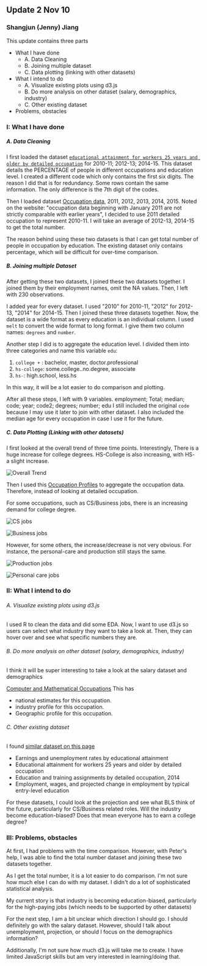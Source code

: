 ## Update 2 Nov 10

### Shangjun (Jenny) Jiang

This update contains three parts
- What I have done
	- A. Data Cleaning
	- B. Joining multiple dataset
	- C. Data plotting (linking with other datasets)
- What I intend to do
	- A. Visualize existing plots using d3.js
	- B. Do more analysis on other dataset (salary, demographics, industry)
	- C. Other existing dataset
- Problems, obstacles

### I: What I have done

##### A. Data Cleaning

I first loaded the dataset [`educational attainment for workers 25 years and older by detailed occupation`]((https://www.bls.gov/emp/ep_table_111.htm)) for 2010-11; 2012-13; 2014-15. This dataset details the PERCENTAGE of people in different occupations and education level.
I created a different code which only contains the first six digits. The reason I did that is for redundancy. Some rows contain the same information. The only difference is the 7th digit of the codes. 

Then I loaded dataset [Occupation data](https://www.bls.gov/cps/demographics.htm), 2011, 2012, 2013, 2014, 2015. Noted on the website: "occupation data beginning with January 2011 are not strictly comparable with earlier years", I decided to use 2011 detailed occupation to represent 2010-11. I will take an average of 2012-13, 2014-15 to get the total number.

The reason behind using these two datasets is that I can get total number of people in occupation by education. The existing dataset only contains percentage, which will be difficult for over-time comparison.

##### B. Joining multiple Dataset

After getting these two datasets, I joined these two datasets together. I joined them by their employment names, omit the NA values. Then, I left with 230 observations.

I added year for every dataset. I used "2010" for 2010-11, "2012" for 2012-13, "2014" for 2014-15.
Then I joined these three datasets together. Now, the dataset is a wide format as every education is an individual column. I used `melt` to convert the wide format to long format. I give them two column names: `degrees` and `number`. 

Another step I did is to aggregate the education level. I divided them into three categories and name this variable `edu`:
1. `college +` : bachelor, master, doctor.professional
2. `hs-college`: some.college..no.degree, associate
3. `hs-`: high.school, less.hs

In this way, it will be a lot easier to do comparison and plotting.

After all these steps, I left with 9 variables.
employment;  Total;   median; code; year; code2; degrees;   number; edu
I still included the original `code` because I may use it later to join with other dataset. I also included the median age for every occupation in case I use it for the future.

 

##### C. Data Plotting (Linking with other datasets)

I first looked at the overall trend of three time points.
Interestingly, There is a huge increase for college degrees. HS-College is also increasing, with HS- a slight increase. 

![Overall Trend](image/overall_trend.png)

Then I used this [Occupation Profiles](https://www.bls.gov/oes/current/oes_stru.htm) to aggregate the occupation data. Therefore, instead of looking at detailed occupation.

For some occupations, such as CS/Business jobs, there is an increasing demand for college degree.

![CS jobs](image/cs_job.png)

![Business jobs](image/biz_job.png)

However, for some others, the increase/decrease is not very obvious. For instance, the personal-care and production still stays the same. 

![Production jobs](image/production_job.png)

![Personal care jobs](image/personal_care.png)


### II: What I intend to do

###### A. Visualize existing plots using d3.js 

I used R to clean the data and did some EDA. Now, I want to use d3.js so users can select what industry they want to take a look at. Then, they can hover over and see what specific numbers they are.

###### B. Do more analysis on other dataset (salary, demographics, industry)

I think it will be super interesting to take a look at the salary dataset and demographics

[Computer and Mathematical Occupations](https://www.bls.gov/oes/current/oes150000.htm)
This has 
- national estimates for this occupation. 
- industry profile for this occupation.
- Geographic profile for this occupation.

###### C. Other existing dataset

I found [similar dataset on this page](https://www.bls.gov/emp/ep_education_training_system.htm) 
- Earnings and unemployment rates by educational attainment
- Educational attainment for workers 25 years and older by detailed occupation
- Education and training assignments by detailed occupation, 2014
- Employment, wages, and projected change in employment by typical entry-level education


For these datasets, I could look at the projection and see what BLS think of the future, particularly for CS/Business related roles. Will the industry become education-biased? Does that mean everyone has to earn a college degree? 


### III: Problems, obstacles 

At first, I had problems with the time comparison. However, with Peter's help, I was able to find the total number dataset and joining these two datasets together.

As I get the total number, it is a lot easier to do comparison. I'm not sure how much else I can do with my dataset. I didn't do a lot of sophisticated statistical analysis.

My current story is that industry is becoming education-biased, particularly for the high-paying jobs (which needs to be supported by other datasets)

For the next step, I am a bit unclear which direction I should go. I should definitely go with the salary dataset. 
However, should I talk about unemployment, projection, or should I focus on the demographics information?

Additionally, I'm not sure how much d3.js will take me to create. I have limited JavaScript skills but am very interested in learning/doing that.












